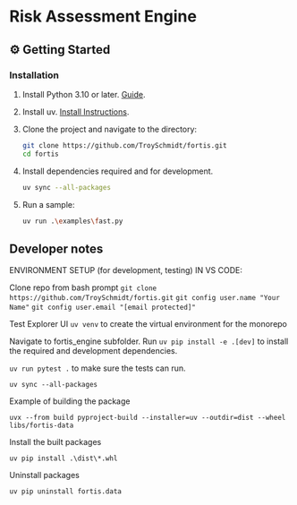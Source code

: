# Risk Assessment Engine

## ⚙️ Getting Started

### Installation

1. Install Python 3.10 or later. [Guide](https://www.tutorialsteacher.com/python/install-python).

2. Install uv. [Install Instructions](https://docs.astral.sh/uv/getting-started/installation/).

3. Clone the project and navigate to the directory:

    ```bash
    git clone https://github.com/TroySchmidt/fortis.git
    cd fortis
    ```

4. Install dependencies required and for development.

    ```bash
    uv sync --all-packages
    ```

5. Run a sample:

    ```bash
    uv run .\examples\fast.py
    ```

## Developer notes

ENVIRONMENT SETUP (for development, testing) IN VS CODE:

Clone repo from bash prompt
`git clone https://github.com/TroySchmidt/fortis.git`
`git config user.name "Your Name"`
`git config user.email "[email protected]"`

Test Explorer UI `uv venv` to create the virtual environment for the monorepo

Navigate to fortis_engine subfolder.  Run `uv pip install -e .[dev]` to install the required and development dependencies.

`uv run pytest .` to make sure the tests can run.

`uv sync --all-packages`

Example of building the package

`uvx --from build pyproject-build --installer=uv --outdir=dist --wheel libs/fortis-data`

Install the built packages

`uv pip install .\dist\*.whl`

Uninstall packages

`uv pip uninstall fortis.data`
